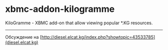 xbmc-addon-kilogramme
=====================

KiloGramme - XBMC add-on that allow viewing popular *.KG resources.


----

Обсуждение на [http://diesel.elcat.kg/index.php?showtopic=43533785](diesel.elcat.kg)
